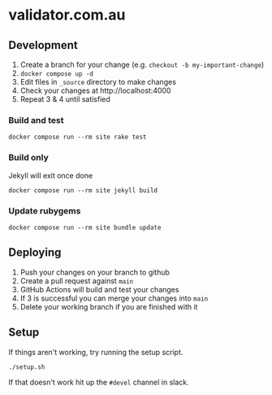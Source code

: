 # validator.com.au

## Development

1. Create a branch for your change (e.g. `checkout -b my-important-change`)
1. `docker compose up -d`
1. Edit files in `_source` directory to make changes
1. Check your changes at http://localhost:4000
1. Repeat 3 & 4 until satisfied

### Build and test

`docker compose run --rm site rake test`

### Build only

Jekyll will exit once done

`docker compose run --rm site jekyll build`

### Update rubygems

`docker compose run --rm site bundle update`

## Deploying

1. Push your changes on your branch to github
1. Create a pull request against `main`
1. GitHub Actions will build and test your changes
1. If 3 is successful you can merge your changes into `main`
1. Delete your working branch if you are finished with it

## Setup

If things aren't working, try running the setup script.

```
./setup.sh
```

If that doesn't work hit up the `#devel` channel in slack.